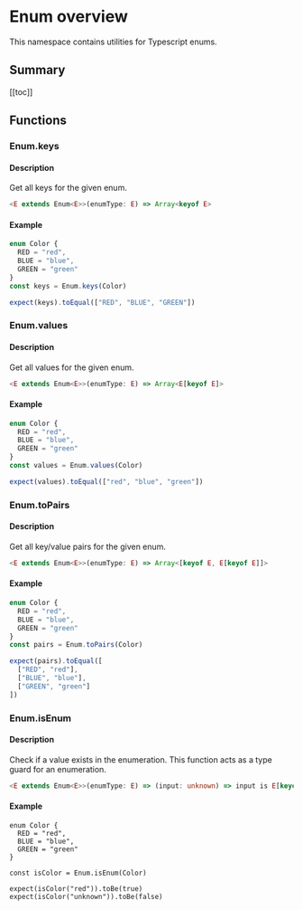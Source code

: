 # Enum overview

This namespace contains utilities for Typescript enums.

## Summary

[[toc]]

## Functions

### Enum.keys

#### Description

Get all keys for the given enum.

```ts
<E extends Enum<E>>(enumType: E) => Array<keyof E>
```

#### Example
```ts
enum Color {
  RED = "red",
  BLUE = "blue",
  GREEN = "green"
}
const keys = Enum.keys(Color)

expect(keys).toEqual(["RED", "BLUE", "GREEN"])
```

### Enum.values

#### Description

Get all values for the given enum.

```ts
<E extends Enum<E>>(enumType: E) => Array<E[keyof E]>
```

#### Example
```ts
enum Color {
  RED = "red",
  BLUE = "blue",
  GREEN = "green"
}
const values = Enum.values(Color)

expect(values).toEqual(["red", "blue", "green"])
```

### Enum.toPairs

#### Description

Get all key/value pairs for the given enum.

```ts
<E extends Enum<E>>(enumType: E) => Array<[keyof E, E[keyof E]]>
```

#### Example
```ts
enum Color {
  RED = "red",
  BLUE = "blue",
  GREEN = "green"
}
const pairs = Enum.toPairs(Color)

expect(pairs).toEqual([
  ["RED", "red"],
  ["BLUE", "blue"],
  ["GREEN", "green"]
])
```

### Enum.isEnum

#### Description

Check if a value exists in the enumeration.
This function acts as a type guard for an enumeration.

```ts
<E extends Enum<E>>(enumType: E) => (input: unknown) => input is E[keyof E]
```

#### Example
```
enum Color {
  RED = "red",
  BLUE = "blue",
  GREEN = "green"
}

const isColor = Enum.isEnum(Color)

expect(isColor("red")).toBe(true)
expect(isColor("unknown")).toBe(false)
```

